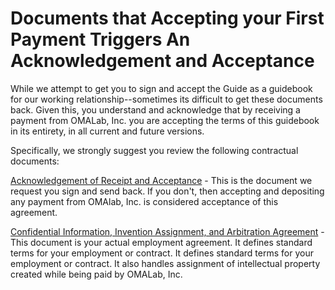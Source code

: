 # Documents that Accepting your First Payment Triggers An Acknowledgement and Acceptance

While we attempt to get you to sign and accept the Guide as a guidebook for our working relationship--sometimes its difficult to get these documents back. Given this, you understand and acknowledge that by receiving a payment from OMALab, Inc. you are accepting the terms of this guidebook in its entirety, in all current and future versions.

Specifically, we strongly suggest you review the following contractual documents:

[Acknowledgement of Receipt and Acceptance](/hiring-documents/acknowledgement-of-receipt.md) - This is the document we request you sign and send back. If you don't, then accepting and depositing any payment from OMAlab, Inc. is considered acceptance of this agreement.

[Confidential Information, Invention Assignment, and Arbitration Agreement](/hiring-documents/confidentiality-agreement.md) - This document is your actual employment agreement. It defines standard terms for your employment or contract. It defines standard terms for your employment or contract. It also handles assignment of intellectual property created while being paid by OMALab, Inc.


